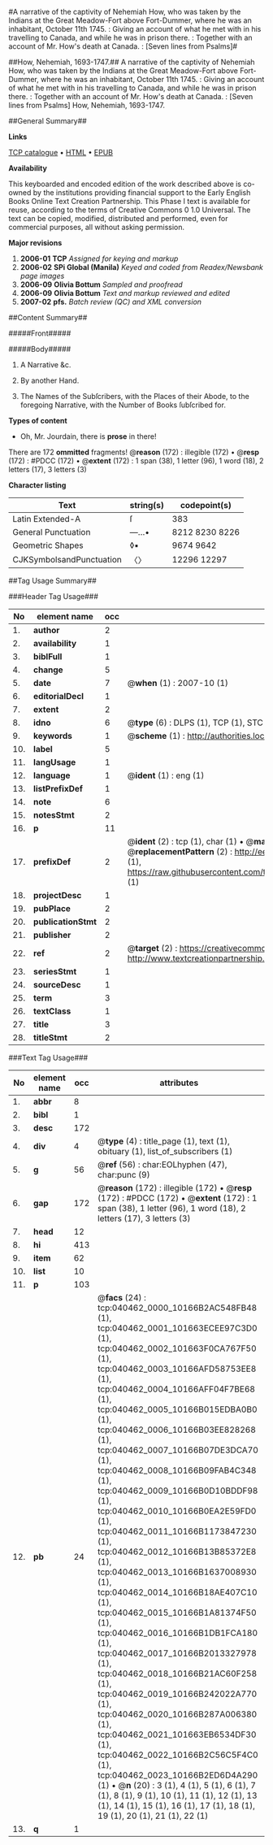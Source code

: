 #A narrative of the captivity of Nehemiah How, who was taken by the Indians at the Great Meadow-Fort above Fort-Dummer, where he was an inhabitant, October 11th 1745. : Giving an account of what he met with in his travelling to Canada, and while he was in prison there. : Together with an account of Mr. How's death at Canada. : [Seven lines from Psalms]#

##How, Nehemiah, 1693-1747.##
A narrative of the captivity of Nehemiah How, who was taken by the Indians at the Great Meadow-Fort above Fort-Dummer, where he was an inhabitant, October 11th 1745. : Giving an account of what he met with in his travelling to Canada, and while he was in prison there. : Together with an account of Mr. How's death at Canada. : [Seven lines from Psalms]
How, Nehemiah, 1693-1747.

##General Summary##

**Links**

[TCP catalogue](http://www.ota.ox.ac.uk/tcp/)  • 
[HTML](http://tei.it.ox.ac.uk/tcp/Texts-HTML/free/N30/N30471.html)  • 
[EPUB](http://tei.it.ox.ac.uk/tcp/Texts-EPUB/free/N30/N30471.epub)

**Availability**

This keyboarded and encoded edition of the
	       work described above is co-owned by the institutions
	       providing financial support to the Early English Books
	       Online Text Creation Partnership. This Phase I text is
	       available for reuse, according to the terms of Creative
	       Commons 0 1.0 Universal. The text can be copied,
	       modified, distributed and performed, even for
	       commercial purposes, all without asking permission.

**Major revisions**

1. __2006-01__ __TCP__ *Assigned for keying and markup*
1. __2006-02__ __SPi Global (Manila)__ *Keyed and coded from Readex/Newsbank page images*
1. __2006-09__ __Olivia Bottum__ *Sampled and proofread*
1. __2006-09__ __Olivia Bottum__ *Text and markup reviewed and edited*
1. __2007-02__ __pfs.__ *Batch review (QC) and XML conversion*

##Content Summary##

#####Front#####

#####Body#####

1. A Narrative &c.

1. By another Hand.

1. The Names of the Subſcribers, with the Places of their Abode, to the foregoing Narrative, with the Number of Books ſubſcribed for.

**Types of content**

  * Oh, Mr. Jourdain, there is **prose** in there!

There are 172 **ommitted** fragments! 
 @__reason__ (172) : illegible (172)  •  @__resp__ (172) : #PDCC (172)  •  @__extent__ (172) : 1 span (38), 1 letter (96), 1 word (18), 2 letters (17), 3 letters (3)

**Character listing**


|Text|string(s)|codepoint(s)|
|---|---|---|
|Latin Extended-A|ſ|383|
|General Punctuation|—…•|8212 8230 8226|
|Geometric Shapes|◊▪|9674 9642|
|CJKSymbolsandPunctuation|〈〉|12296 12297|

##Tag Usage Summary##

###Header Tag Usage###

|No|element name|occ|attributes|
|---|---|---|---|
|1.|__author__|2||
|2.|__availability__|1||
|3.|__biblFull__|1||
|4.|__change__|5||
|5.|__date__|7| @__when__ (1) : 2007-10 (1)|
|6.|__editorialDecl__|1||
|7.|__extent__|2||
|8.|__idno__|6| @__type__ (6) : DLPS (1), TCP (1), STC (1), NOTIS (1), IMAGE-SET (1), EVANS-CITATION (1)|
|9.|__keywords__|1| @__scheme__ (1) : http://authorities.loc.gov/ (1)|
|10.|__label__|5||
|11.|__langUsage__|1||
|12.|__language__|1| @__ident__ (1) : eng (1)|
|13.|__listPrefixDef__|1||
|14.|__note__|6||
|15.|__notesStmt__|2||
|16.|__p__|11||
|17.|__prefixDef__|2| @__ident__ (2) : tcp (1), char (1)  •  @__matchPattern__ (2) : ([0-9\-]+):([0-9IVX]+) (1), (.+) (1)  •  @__replacementPattern__ (2) : http://eebo.chadwyck.com/downloadtiff?vid=$1&page=$2 (1), https://raw.githubusercontent.com/textcreationpartnership/Texts/master/tcpchars.xml#$1 (1)|
|18.|__projectDesc__|1||
|19.|__pubPlace__|2||
|20.|__publicationStmt__|2||
|21.|__publisher__|2||
|22.|__ref__|2| @__target__ (2) : https://creativecommons.org/publicdomain/zero/1.0/ (1), http://www.textcreationpartnership.org/docs/. (1)|
|23.|__seriesStmt__|1||
|24.|__sourceDesc__|1||
|25.|__term__|3||
|26.|__textClass__|1||
|27.|__title__|3||
|28.|__titleStmt__|2||


###Text Tag Usage###

|No|element name|occ|attributes|
|---|---|---|---|
|1.|__abbr__|8||
|2.|__bibl__|1||
|3.|__desc__|172||
|4.|__div__|4| @__type__ (4) : title_page (1), text (1), obituary (1), list_of_subscribers (1)|
|5.|__g__|56| @__ref__ (56) : char:EOLhyphen (47), char:punc (9)|
|6.|__gap__|172| @__reason__ (172) : illegible (172)  •  @__resp__ (172) : #PDCC (172)  •  @__extent__ (172) : 1 span (38), 1 letter (96), 1 word (18), 2 letters (17), 3 letters (3)|
|7.|__head__|12||
|8.|__hi__|413||
|9.|__item__|62||
|10.|__list__|10||
|11.|__p__|103||
|12.|__pb__|24| @__facs__ (24) : tcp:040462_0000_10166B2AC548FB48 (1), tcp:040462_0001_101663ECEE97C3D0 (1), tcp:040462_0002_101663F0CA767F50 (1), tcp:040462_0003_10166AFD58753EE8 (1), tcp:040462_0004_10166AFF04F7BE68 (1), tcp:040462_0005_10166B015EDBA0B0 (1), tcp:040462_0006_10166B03EE828268 (1), tcp:040462_0007_10166B07DE3DCA70 (1), tcp:040462_0008_10166B09FAB4C348 (1), tcp:040462_0009_10166B0D10BDDF98 (1), tcp:040462_0010_10166B0EA2E59FD0 (1), tcp:040462_0011_10166B1173847230 (1), tcp:040462_0012_10166B13B85372E8 (1), tcp:040462_0013_10166B1637008930 (1), tcp:040462_0014_10166B18AE407C10 (1), tcp:040462_0015_10166B1A81374F50 (1), tcp:040462_0016_10166B1DB1FCA180 (1), tcp:040462_0017_10166B2013327978 (1), tcp:040462_0018_10166B21AC60F258 (1), tcp:040462_0019_10166B242022A770 (1), tcp:040462_0020_10166B287A006380 (1), tcp:040462_0021_101663EB6534DF30 (1), tcp:040462_0022_10166B2C56C5F4C0 (1), tcp:040462_0023_10166B2ED6D4A290 (1)  •  @__n__ (20) : 3 (1), 4 (1), 5 (1), 6 (1), 7 (1), 8 (1), 9 (1), 10 (1), 11 (1), 12 (1), 13 (1), 14 (1), 15 (1), 16 (1), 17 (1), 18 (1), 19 (1), 20 (1), 21 (1), 22 (1)|
|13.|__q__|1||
